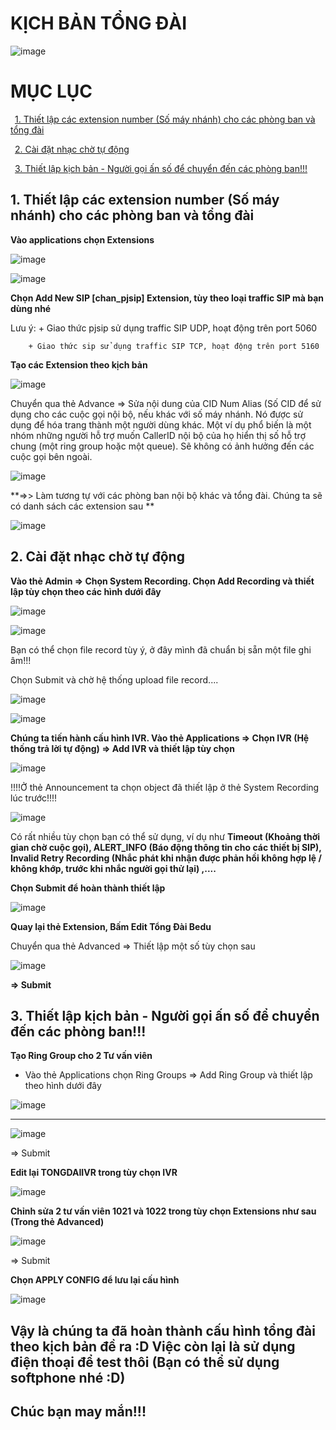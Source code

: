 <h1> KỊCH BẢN TỔNG ĐÀI </h1>

![image](https://user-images.githubusercontent.com/55483458/137066746-03b8bbc7-4170-475d-bade-14adc4f47d3a.png)

# MỤC LỤC

&ensp;[1. Thiết lập các extension number (Số máy nhánh) cho các phòng ban và tổng đài](#1)

&ensp;[2. Cài đặt nhạc chờ tự động](#2)

&ensp;[3. Thiết lập kịch bản - Người gọi ấn số để chuyển đến các phòng ban!!!](#3)

## <a name ="1">1. Thiết lập các extension number (Số máy nhánh) cho các phòng ban và tổng đài</a>

**Vào applications chọn Extensions**

![image](https://user-images.githubusercontent.com/55483458/137067290-d660e5a2-9be2-4cdf-b7b2-82267033230d.png)

![image](https://user-images.githubusercontent.com/55483458/137067394-91e33bb0-0e08-431f-bee9-8af02f1b3524.png)

**Chọn Add New SIP [chan_pjsip] Extension, tùy theo loại traffic SIP mà bạn dùng nhé**

Lưu ý:  + Giao thức pjsip sử dụng traffic SIP UDP, hoạt động trên port 5060 

        + Giao thức sip sử dụng traffic SIP TCP, hoạt động trên port 5160 
        
**Tạo các Extension theo kịch bản**

![image](https://user-images.githubusercontent.com/55483458/137124522-4ffab3f1-96f1-4140-94ac-7db86b37b148.png)

Chuyển qua thẻ Advance => Sửa nội dung của CID Num Alias (Số CID để sử dụng cho các cuộc gọi nội bộ, nếu khác với số máy nhánh. Nó được sử dụng để hóa trang thành một người dùng khác. Một ví dụ phổ biến là một nhóm những người hỗ trợ muốn CallerID nội bộ của họ hiển thị số hỗ trợ chung (một ring group hoặc một queue). Sẽ không có ảnh hưởng đến các cuộc gọi bên ngoài.

![image](https://user-images.githubusercontent.com/55483458/137125432-8d71a555-ba01-4572-8e41-efc6190a26d8.png)

**=>> Làm tương tự với các phòng ban nội bộ khác và tổng đài. Chúng ta sẽ có danh sách các extension sau **

![image](https://user-images.githubusercontent.com/55483458/137129111-7dd3ef3c-48c5-43e1-a5d5-a99571ba6e17.png)

## <a name ="2">2. Cài đặt nhạc chờ tự động</a>

**Vào thẻ Admin => Chọn System Recording. Chọn Add Recording và thiết lập tùy chọn theo các hình dưới đây**

![image](https://user-images.githubusercontent.com/55483458/137126372-2944e6d9-d2c1-4c24-9b16-d20eed89fc62.png)

![image](https://user-images.githubusercontent.com/55483458/137126970-dda82440-08d1-4955-85e7-ae3b706e00c9.png)

Bạn có thể chọn file record tùy ý, ở đây mình đã chuẩn bị sẵn một file ghi âm!!!

Chọn Submit và chờ hệ thống upload file record....

![image](https://user-images.githubusercontent.com/55483458/137127497-88869acc-21fb-41c7-bcd7-ea1fbda85783.png)

![image](https://user-images.githubusercontent.com/55483458/137127534-776a0cf8-eb8e-4281-94d7-727f58202229.png)

**Chúng ta tiến hành cấu hình IVR. Vào thẻ Applications => Chọn IVR (Hệ thống trả lời tự động) => Add IVR và thiết lập tùy chọn**

![image](https://user-images.githubusercontent.com/55483458/137127771-6a67c6ec-7bb7-46b8-a840-9fbafa58f064.png)

!!!!Ở thẻ Announcement ta chọn object đã thiết lập ở thẻ System Recording lúc trước!!!!

![image](https://user-images.githubusercontent.com/55483458/137127876-720f3cbb-d9ae-4380-982e-6f8cf258cbf0.png)

Có rất nhiều tùy chọn bạn có thể sử dụng, ví dụ như **Timeout (Khoảng thời gian chờ cuộc gọi), ALERT_INFO (Báo động thông tin cho các thiết bị SIP), Invalid Retry Recording 
(Nhắc phát khi nhận được phản hồi không hợp lệ / không khớp, trước khi nhắc người gọi thử lại) ,....**

**Chọn Submit để hoàn thành thiết lập**

![image](https://user-images.githubusercontent.com/55483458/137128710-3e79eeec-b75a-4caf-9d7f-9282ce53d2f2.png)

**Quay lại thẻ Extension, Bấm Edit Tổng Đài Bedu**

Chuyển qua thẻ Advanced => Thiết lập một số tùy chọn sau

![image](https://user-images.githubusercontent.com/55483458/137129687-95479a74-efa1-4cbd-962f-331f2388e140.png)

**=> Submit**

## <a name ="3">3. Thiết lập kịch bản - Người gọi ấn số để chuyển đến các phòng ban!!!</a>

**Tạo Ring Group cho 2 Tư vấn viên**

+ Vào thẻ Applications chọn Ring Groups => Add Ring Group và thiết lập theo hình dưới đây

![image](https://user-images.githubusercontent.com/55483458/137130693-bc4363f5-bc5c-4e17-89ac-d409cd7080fa.png)

***

![image](https://user-images.githubusercontent.com/55483458/137131980-f63760ce-75e6-4b90-aa3d-5e8de7faff11.png)

=> Submit

**Edit lại TONGDAIIVR trong tùy chọn IVR**

![image](https://user-images.githubusercontent.com/55483458/137130988-471535c8-6184-4ab0-8486-a95d89ade979.png)

**Chỉnh sửa 2 tư vấn viên 1021 và 1022 trong tùy chọn Extensions như sau (Trong thẻ Advanced)**

![image](https://user-images.githubusercontent.com/55483458/137131639-467be5c8-2eca-4f4f-b5a4-3c2ebe7bc81b.png)

=> Submit

**Chọn APPLY CONFIG để lưu lại cấu hình**

![image](https://user-images.githubusercontent.com/55483458/137132716-fdea9317-2f14-4ea0-9b2e-0600e037abc7.png)

## Vậy là chúng ta đã hoàn thành cấu hình tổng đài theo kịch bản đề ra :D Việc còn lại là sử dụng điện thoại để test thôi (Bạn có thể sử dụng softphone nhé :D) 

## Chúc bạn may mắn!!!
